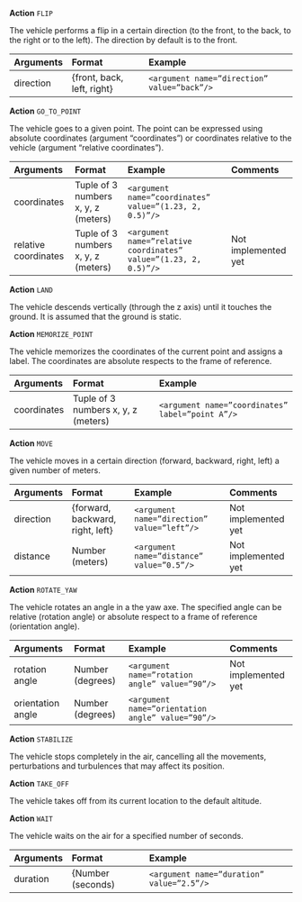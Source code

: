 
**Action** `FLIP`

The vehicle performs a flip in a certain direction (to the front, to the back, to the right or to the left). The direction by default is to the front.

| Arguments    |   Format  |  Example | 
| :-----------| :---------| :--------|
| direction |{front, back, left, right}|`<argument name=”direction” value=”back”/>`|
	

**Action** `GO_TO_POINT`

The vehicle goes to a given point. The point can be expressed using absolute coordinates (argument “coordinates”) or coordinates relative to the vehicle (argument “relative coordinates”).

| Arguments    |   Format  |  Example |  Comments | 
| :-----------| :---------| :--------|:--------|
| coordinates |Tuple of 3 numbers x, y, z (meters)|`<argument name=”coordinates” value=”(1.23, 2, 0.5)”/>`||			
| relative coordinates |Tuple of 3 numbers x, y, z (meters)|`<argument name=”relative coordinates” value=”(1.23, 2, 0.5)”/>`|Not implemented yet|				 

**Action** `LAND`

The vehicle descends vertically (through the z axis) until it touches the ground. It is assumed that the ground is static.

**Action** `MEMORIZE_POINT`

The vehicle memorizes the coordinates of the current point and assigns a label. The coordinates are absolute respects to the frame of reference.

| Arguments    |   Format  |  Example | 
| :-----------| :---------| :--------|
| coordinates |Tuple of 3 numbers x, y, z (meters)|`<argument name=”coordinates” label=”point A”/>`|

**Action** `MOVE`

The vehicle moves in a certain direction (forward, backward, right, left) a given number of meters.

| Arguments    |   Format  |  Example |  Comments | 
| :-----------| :---------| :--------|:--------|
| direction |{forward, backward, right, left}|`<argument name=”direction” value=”left”/>`|Not implemented yet|
| distance|Number (meters)|`<argument name=”distance” value=”0.5”/>`|Not implemented yet|			

**Action** `ROTATE_YAW`

The vehicle rotates an angle in a the yaw axe. The specified angle can be relative (rotation angle) or absolute respect to a frame of reference (orientation angle).

| Arguments    |   Format  |  Example |  Comments | 
| :-----------| :---------| :--------|:--------|
| rotation angle |Number (degrees)|`<argument name=”rotation angle” value=”90”/>`|Not implemented yet|
| orientation angle |Number (degrees)|`<argument name=”orientation angle” value=”90”/>`||

**Action** `STABILIZE`

The vehicle stops completely in the air, cancelling all the movements, perturbations and turbulences that may affect its position.

**Action** `TAKE_OFF`

The vehicle takes off from its current location to the default altitude.

**Action** `WAIT`

The vehicle waits on the air for a specified number of seconds.

| Arguments    |   Format  |  Example | 
| :-----------| :---------| :--------|
| duration|{Number (seconds)|`<argument name=”duration” value=”2.5”/>`|
